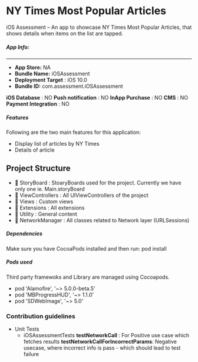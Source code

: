 # NY Times Most Popular Articles #

iOS Assessment – An app to showcase NY Times Most Popular Articles, that shows details when items on the list are tapped.

##### App Info:

---
- **App Store:** NA
- **Bundle Name:** iOSAssessment
- **Deployment Target** : iOS 10.0
- **Bundle ID:** com.assessment.iOSAssessment

**iOS Database** : NO
**Push notification** : NO
**InApp Purchase** : NO
**CMS** : NO
**Payment Integration** : NO


##### Features
Following are the two main features for this application:
- Display list of articles by NY Times
- Details of article

## Project Structure
- 📁 StoryBoard : StoaryBoards used for the project. Currently we have only one ie. Main.storyBoard
- 📁 ViewControllers    : All UIViewControllers of the project
- 📁 Views : Custom views 
- 📁 Extensions    : All extensions
- 📁 Utility    : General content
- 📁 NetworkManager    : All classes related to Network layer (URLSessions)

##### Dependencies
Make sure you have CocoaPods installed and then run:
pod install

##### Pods used
Third party framewoks and Library are managed using Cocoapods.
- pod 'Alamofire', '~> 5.0.0-beta.5'
- pod 'MBProgressHUD', '~> 1.1.0'
- pod 'SDWebImage', '~> 5.0'

### Contribution guidelines ###
* Unit Tests
    - iOSAssessmentTests
    **testNetworkCall** : For Positive use case which fetches results
    **testNetworkCallForIncorrectParams**: Negative usecase, where incorrect info is pass - which should lead to test failure
    


